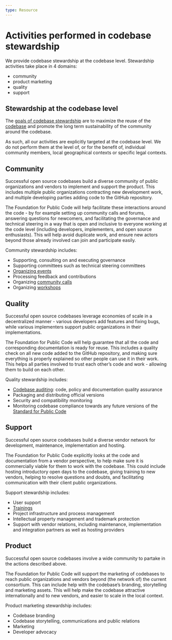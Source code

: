 ```yaml
---
type: Resource
---
```


# Activities performed in codebase stewardship

We provide codebase stewardship at the codebase level. Stewardship activities take place in 4 domains:

* community
* product marketing
* quality
* support

## Stewardship at the codebase level

The [goals of codebase stewardship](goals.md) are to maximize the reuse of the [codebase](../../glossary/codebase-definition.md) and promote the long term sustainability of the community around the codebase.

As such, all our activities are explicitly targeted at the codebase level. We do not perform them at the level of, or for the benefit of, individual community members, local geographical contexts or specific legal contexts.

## Community

Successful open source codebases build a diverse community of public organizations and vendors to implement and support the product. This includes multiple public organizations contracting new development work, and multiple developing parties adding code to the GitHub repository.

The Foundation for Public Code will help facilitate these interactions around the code - by for example setting up community calls and forums, answering questions for newcomers, and facilitating the governance and technical steering in a way that is open and inclusive to everyone working at the code level (including developers, implementers, and open source enthusiasts). This will help avoid duplicate work, and ensure new actors beyond those already involved can join and participate easily.

Community stewardship includes:

* Supporting, consulting on and executing governance
* Supporting committees such as technical steering committees
* [Organizing events](../events/organizing-events.md)
* Processing feedback and contributions
* Organizing [community calls](../communication/run-a-community-call.md)
* Organizing [workshops](../workshops/index.md)

## Quality

Successful open source codebases leverage economies of scale in a decentralized manner - various developers add features and fixing bugs, while various implementers support public organizations in their implementations.

The Foundation for Public Code will help guarantee that all the code and corresponding documentation is ready for reuse. This includes a quality check on all new code added to the GitHub repository, and making sure everything is properly explained so other people can use it in their work. This helps all parties involved to trust each other’s code and work - allowing them to build on each other.

Quality stewardship includes:

* [Codebase auditing](../codebase-auditing/index.md): code, policy and documentation quality assurance
* Packaging and distributing official versions
* Security and compatibility monitoring
* Monitoring codebase compliance towards any future versions of the [Standard for Public Code](https://standard.publiccode.net/)

## Support

Successful open source codebases build a diverse vendor network for development, maintenance, implementation and hosting.

The Foundation for Public Code explicitly looks at the code and documentation from a vendor perspective, to help make sure it is commercially viable for them to work with the codebase. This could include hosting introductory open days to the codebase, giving training to new vendors, helping to resolve questions and doubts, and facilitating communication with their client public organizations.

Support stewardship includes:

* User support
* [Trainings](../trainings/index.md)
* Project infrastructure and process management
* Intellectual property management and trademark protection
* Support with vendor relations, including maintenance, implementation and integration partners as well as hosting providers

## Product

Successful open source codebases involve a wide community to partake in the actions described above.

The Foundation for Public Code will support the marketing of codebases to reach public organizations and vendors beyond (the network of) the current consortium. This can include help with the codebase’s branding, storytelling and marketing assets. This will help make the codebase attractive internationally and to new vendors, and easier to scale in the local context.

Product marketing stewardship includes:

* Codebase branding
* Codebase storytelling, communications and public relations
* Marketing
* Developer advocacy
